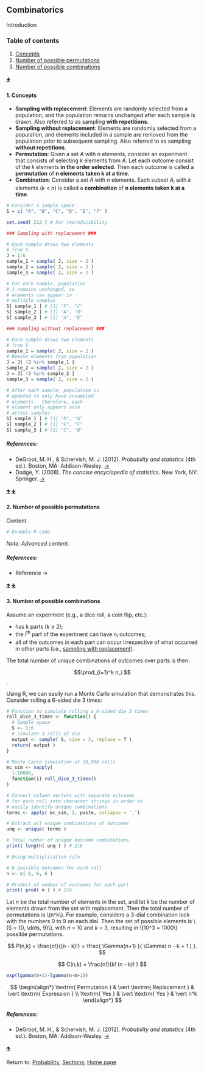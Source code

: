 <script src="https://cdn.mathjax.org/mathjax/latest/MathJax.js?config=TeX-AMS-MML_HTMLorMML" type="text/javascript"></script>

## Combinatorics

Introduction

<a name="TOC"></a>
### Table of contents
1. <a href="#S01">Concepts</a>
2. <a href="#S02">Number of possible permutations</a>
3. <a href="#S03">Number of possible combinations</a>

<a href="#END">&#129147;</a>

<a name="S01"></a>
#### 1. Concepts

- **Sampling with replacement**: Elements are randomly selected from a population, and the population remains unchanged after each sample is drawn. Also referred to as sampling **with repetitions**.
- **Sampling without replacement**: Elements are randomly selected from a population, and elements included in a sample are removed from the population prior to subsequent sampling. Also referred to as sampling **without repetitions**.
- **Permutation**: Given a set *A* with *n* elements, consider an experiment that consists of selecting *k* elements from *A*. Let each outcome consist of the *k* elements **in the order selected**. Then each outcome is called a **permutation** of **n elements taken k at a time**.
- **Combination**: Consider a set *A* with *n* elements. Each subset *A*<sub>i</sub> with *k* elements (*k* < *n*) is called a **combination** of **n elements taken k at a time**.

```R
# Consider a sample space
S = c( "A", "B", "C", "D", "E", "F" )

set.seed( 212 ) # For reproducibility

### Sampling with replacement ###

# Each sample draws two elements 
# from S
J = 1:6
sample_1 = sample( J, size = 2 )
sample_2 = sample( J, size = 2 )
sample_3 = sample( J, size = 2 )

# For each sample, population 
# J remains unchanged, so 
# elements can appear in 
# multiple samples
S[ sample_1 ] # [1] "F", "C"
S[ sample_2 ] # [1] "A", "B"
S[ sample_3 ] # [1] "A", "E"

### Sampling without replacement ###

# Each sample draws two elements 
# from S
sample_1 = sample( J, size = 2 )
# Remove elements from population
J = J[ !J %in% sample_1 ]  
sample_2 = sample( J, size = 2 )
J = J[ !J %in% sample_2 ]  
sample_3 = sample( J, size = 2 )

# After each sample, population is 
# updated to only have unsampled 
# elements - therefore, each 
# element only appears once 
# across samples
S[ sample_1 ] # [1] "D", "A"
S[ sample_2 ] # [1] "E", "F"
S[ sample_3 ] # [1] "C", "B"
```

##### References:

* DeGroot, M. H., & Schervish, M. J. (2012). *Probability and statistics* (4th ed.). Boston, MA: Addison-Wesley. [&rarr;](https://www.pearson.com/us/higher-education/product/De-Groot-Probability-and-Statistics-4th-Edition/9780321500465.html)
* Dodge, Y. (2008). *The concise encyclopedia of statistics*. New York, NY: Springer. [&rarr;](https://link.springer.com/referencework/10.1007/978-0-387-32833-1)

<a href="#TOC">&#129145;</a> <a href="#END">&#129147;</a>

<a name="S02"></a>
#### 2. Number of possible permutations

Content.

```R
# Example R code
```

*Note: Advanced content.*

##### References:

* Reference &rarr;

<a href="#TOC">&#129145;</a> <a href="#END">&#129147;</a>

<a name="S03"></a>
#### 3. Number of possible combinations

Assume an experiment (e.g., a dice roll, a coin flip, etc.):
- has k parts (*k* &#8805; 2);
- the i<sup>th</sup> part of the experiment can have n<sub>i</sub> outcomes;
- all of the outcomes in each part can occur irrespective of what occurred in other parts (i.e., <a href="#S01_R01">sampling with replacement</a>).

The total number of unique combinations of outcomes over parts is then:

$$\prod_{i=1}^k n_i $$.

Using R, we can easily run a Monte Carlo simulation that demonstrates this. Consider rolling a 6-sided die 3 times:

```R
# Function to simulate rolling a 6-sided die 3 times
roll_dice_3_times <- function() {
  # Sample space
  S <- 1:6
  # Simulate 3 rolls of die
  output <- sample( S, size = 3, replace = T )
  return( output )
}

# Monte Carlo simulation of 10,000 rolls
mc_sim <- sapply(
  1:10000,
  function(i) roll_dice_3_times()
)

# Convert column vectors with separate outcomes
# for each roll into character strings in order to
# easily identify unique combinations
terms <- apply( mc_sim, 2, paste, collapse = ',')

# Extract all unique combinations of outcomes
unq <- unique( terms )

# Total number of unique outcome combinations
print( length( unq ) ) # 216

# Using multiplication rule

# 6 possible outcomes for each roll
n <- c( 6, 6, 6 )

# Product of number of outcomes for each part
print( prod( n ) ) # 216
```


Let *n*  be the total number of elements in the set, and let *k* be the number of elements drawn from the set with replacement. Then the total number of permutations is \\(n^k\\). For example, considers a 3-dial combination lock with the numbers 0 to 9 on each dial. Then the set of possible elements is \\(S = \{0, \dots, 9\}\\), with *n* = 10 and *k* = 3, resulting in \\(10^3 = 1000\\) possible permutations.

$$
P(n,k) = \frac{n!}{(n - k)!} = \frac{ \Gamma(n+1) }{ \Gamma( n - k + 1 ) }.
$$

$$
C(n,k) = \frac{n!}{k! (n - k)! }
$$

```r
exp(lgamma(n+1)‐lgamma(n‐m+1))
```

$$
\begin{align*} 
\textrm{ Permutation } & \vert \textrm{ Replacement } & \vert \textrm{ Expression } \\
\textrm{ Yes } & \vert \textrm{ Yes } & \vert n^k
\end{align*}
$$

##### References:

* DeGroot, M. H., & Schervish, M. J. (2012). *Probability and statistics* (4th ed.). Boston, MA: Addison-Wesley. [&rarr;](https://www.pearson.com/us/higher-education/product/De-Groot-Probability-and-Statistics-4th-Edition/9780321500465.html)

<a href="#TOC">&#129145;</a>

<a name="END"></a>
Return to:
[Probability](C01_P000_Probability.md);
[Sections](C00_P002_Chapters.md);
[Home page](https://rettopnivek.github.io/Tutorials_for_statistics/)
